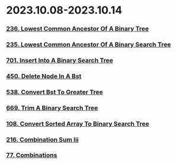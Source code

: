 # 2023.10.08-2023.10.14

### [236. Lowest Common Ancestor Of A Binary Tree](../../all/201-300/236-lowest-common-ancestor-of-a-binary-tree.md)

### [235. Lowest Common Ancestor Of A Binary Search Tree](../../all/201-300/235-lowest-common-ancestor-of-a-binary-search-tree.md)

### [701. Insert Into A Binary Search Tree](../../all/701-800/701-insert-into-a-binary-search-tree.md)

### [450. Delete Node In A Bst](../../all/401-500/450-delete-node-in-a-bst.md)

### [538. Convert Bst To Greater Tree](../../all/501-600/538-convert-bst-to-greater-tree.md)

### [669. Trim A Binary Search Tree](../../all/601-700/669-trim-a-binary-search-tree.md)

### [108. Convert Sorted Array To Binary Search Tree](../../all/101-200/108-convert-sorted-array-to-binary-search-tree.md)

### [216. Combination Sum Iii](../../all/201-300/216-combination-sum-iii.md)

### [77. Combinations](../../all/1-100/77-combinations.md)
